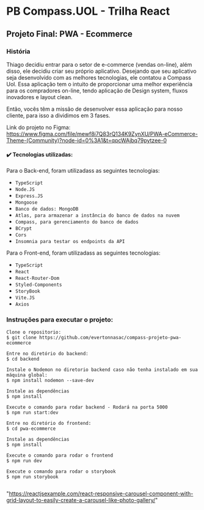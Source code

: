 # PB Compass.UOL - Trilha React
## Projeto Final: PWA - Ecommerce 

### História
Thiago decidiu entrar para o setor de e-commerce (vendas on-line), além disso, ele decidiu criar seu próprio aplicativo. Desejando que seu aplicativo seja desenvolvido com as melhores tecnologias, ele contatou a Compass Uol. Essa aplicação tem o intuito de proporcionar uma melhor experiência para os compradores on-line, tendo aplicação de Design system, fluxos inovadores e layout clean.

Então, vocês têm a missão de desenvolver essa aplicação para nosso cliente, para isso a dividimos em 3 fases.

Link do projeto no Figma: https://www.figma.com/file/mewf8i7Q83rQ134K9ZynXU/PWA-eCommerce-Theme-(Community)?node-id=0%3A1&t=qpcWAjbq79pytzee-0

 #### ✔️ Tecnologias utilizadas:

Para o Back-end, foram utilizadass as seguintes tecnologias:
- ``TypeScript``
- ``Node.JS``
- ``Express.JS``
- ``Mongoose``
- ``Banco de dados: MongoDB``
- ``Atlas, para armazenar a instância do banco de dados na nuvem``
- ``Compass, para gerenciamento do banco de dados``
- ``BCrypt``
- ``Cors``
- ``Insomnia para testar os endpoints da API``

Para o Front-end, foram utilizadass as seguintes tecnologias:
- ``TypeScript``
- ``React``
- ``React-Router-Dom``
- ``Styled-Components``
- ``StoryBook``
- ``Vite.JS``
- ``Axios``

### Instruções para executar o projeto:

```
Clone o repositorio:
$ git clone https://github.com/evertonnasac/compass-projeto-pwa-ecommerce

Entre no diretório do backend:
$ cd backend

Instale o Nodemon no diretorio backend caso não tenha instalado em sua máquina global:
$ npm install nodemon --save-dev

Instale as dependências
$ npm install

Execute o comando para rodar backend - Rodará na porta 5000
$ npm run start:dev 

Entre no diretório do frontend:
$ cd pwa-ecommerce

Instale as dependências
$ npm install

Execute o comando para rodar o frontend
$ npm run dev 

Execute o comando para rodar o storybook
$ npm run storybook  


```

"https://reactjsexample.com/react-responsive-carousel-component-with-grid-layout-to-easily-create-a-carousel-like-photo-gallery/"